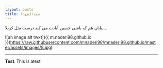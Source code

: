 ```yaml
---
layout: posts
title: سیدالشهدا
---
```


بیابان هم که باشی
حسین آبادت می کند
درست مثل کربلا...

![an image alt twxt]({{ m.naderi98.github.io }})https://raw.githubusercontent.com/mnaderi98/mnaderi98.github.io/master/assets/images/8.jpg)

---
**Test**: This is atest

